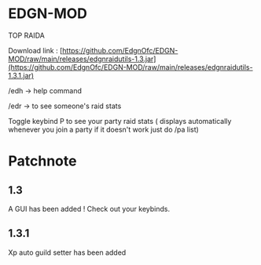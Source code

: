 # EDGN-MOD
 TOP RAIDA
 
 Download link : [https://github.com/EdgnOfc/EDGN-MOD/raw/main/releases/edgnraidutils-1.3.jar](https://github.com/EdgnOfc/EDGN-MOD/raw/main/releases/edgnraidutils-1.3.1.jar)
 
 /edh -> help command
 
 /edr -> to see someone's raid stats
 
 Toggle keybind P to see your party raid stats ( displays automatically whenever you join a party if it doesn't work just do /pa list)
 
 # Patchnote
 
 ## 1.3
 A GUI has been added ! Check out your keybinds.
 
 ## 1.3.1
 
 Xp auto guild setter has been added
  
  
